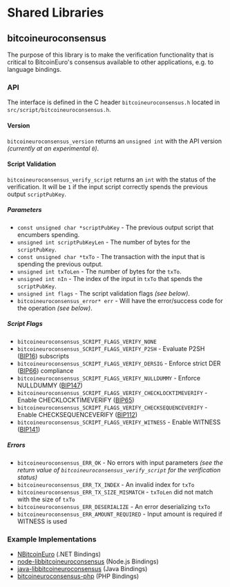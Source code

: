 Shared Libraries
================

## bitcoineuroconsensus

The purpose of this library is to make the verification functionality that is critical to BitcoinEuro's consensus available to other applications, e.g. to language bindings.

### API

The interface is defined in the C header `bitcoineuroconsensus.h` located in  `src/script/bitcoineuroconsensus.h`.

#### Version

`bitcoineuroconsensus_version` returns an `unsigned int` with the API version *(currently at an experimental `0`)*.

#### Script Validation

`bitcoineuroconsensus_verify_script` returns an `int` with the status of the verification. It will be `1` if the input script correctly spends the previous output `scriptPubKey`.

##### Parameters
- `const unsigned char *scriptPubKey` - The previous output script that encumbers spending.
- `unsigned int scriptPubKeyLen` - The number of bytes for the `scriptPubKey`.
- `const unsigned char *txTo` - The transaction with the input that is spending the previous output.
- `unsigned int txToLen` - The number of bytes for the `txTo`.
- `unsigned int nIn` - The index of the input in `txTo` that spends the `scriptPubKey`.
- `unsigned int flags` - The script validation flags *(see below)*.
- `bitcoineuroconsensus_error* err` - Will have the error/success code for the operation *(see below)*.

##### Script Flags
- `bitcoineuroconsensus_SCRIPT_FLAGS_VERIFY_NONE`
- `bitcoineuroconsensus_SCRIPT_FLAGS_VERIFY_P2SH` - Evaluate P2SH ([BIP16](https://github.com/bitcoineuro/bips/blob/master/bip-0016.mediawiki)) subscripts
- `bitcoineuroconsensus_SCRIPT_FLAGS_VERIFY_DERSIG` - Enforce strict DER ([BIP66](https://github.com/bitcoineuro/bips/blob/master/bip-0066.mediawiki)) compliance
- `bitcoineuroconsensus_SCRIPT_FLAGS_VERIFY_NULLDUMMY` - Enforce NULLDUMMY ([BIP147](https://github.com/bitcoineuro/bips/blob/master/bip-0147.mediawiki))
- `bitcoineuroconsensus_SCRIPT_FLAGS_VERIFY_CHECKLOCKTIMEVERIFY` - Enable CHECKLOCKTIMEVERIFY ([BIP65](https://github.com/bitcoineuro/bips/blob/master/bip-0065.mediawiki))
- `bitcoineuroconsensus_SCRIPT_FLAGS_VERIFY_CHECKSEQUENCEVERIFY` - Enable CHECKSEQUENCEVERIFY ([BIP112](https://github.com/bitcoineuro/bips/blob/master/bip-0112.mediawiki))
- `bitcoineuroconsensus_SCRIPT_FLAGS_VERIFY_WITNESS` - Enable WITNESS ([BIP141](https://github.com/bitcoineuro/bips/blob/master/bip-0141.mediawiki))

##### Errors
- `bitcoineuroconsensus_ERR_OK` - No errors with input parameters *(see the return value of `bitcoineuroconsensus_verify_script` for the verification status)*
- `bitcoineuroconsensus_ERR_TX_INDEX` - An invalid index for `txTo`
- `bitcoineuroconsensus_ERR_TX_SIZE_MISMATCH` - `txToLen` did not match with the size of `txTo`
- `bitcoineuroconsensus_ERR_DESERIALIZE` - An error deserializing `txTo`
- `bitcoineuroconsensus_ERR_AMOUNT_REQUIRED` - Input amount is required if WITNESS is used

### Example Implementations
- [NBitcoinEuro](https://github.com/NicolasDorier/NBitcoinEuro/blob/master/NBitcoinEuro/Script.cs#L814) (.NET Bindings)
- [node-libbitcoineuroconsensus](https://github.com/bitpay/node-libbitcoineuroconsensus) (Node.js Bindings)
- [java-libbitcoineuroconsensus](https://github.com/dexX7/java-libbitcoineuroconsensus) (Java Bindings)
- [bitcoineuroconsensus-php](https://github.com/Bit-Wasp/bitcoineuroconsensus-php) (PHP Bindings)
